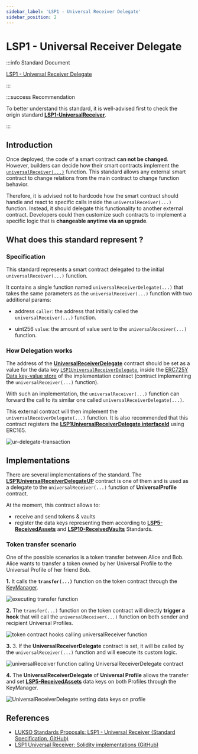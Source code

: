 ```yaml
---
sidebar_label: 'LSP1 - Universal Receiver Delegate'
sidebar_position: 2
---
```


# LSP1 - Universal Receiver Delegate

:::info Standard Document

[LSP1 - Universal Receiver Delegate](https://github.com/lukso-network/LIPs/blob/main/LSPs/LSP-1-UniversalReceiver.md#specification-of-the-universalreceiverdelegate)

:::

:::success Recommendation

To better understand this standard, it is well-advised first to check the origin standard **[LSP1-UniversalReceiver](../generic-standards/lsp1-universal-receiver.md)**.

:::

## Introduction

Once deployed, the code of a smart contract **can not be changed**. However, builders can decide how their smart contracts implement the [`universalReceiver(...)`](../smart-contracts/lsp0-erc725-account.md#universalreceiver) function. This standard allows any external smart contract to change relations from the main contract to change function behavior.

Therefore, it is advised not to hardcode how the smart contract should handle and react to specific calls inside the `universalReceiver(...)` function. Instead, it should delegate this functionality to another external contract. Developers could then customize such contracts to implement a specific logic that is **changeable anytime via an upgrade**.

## What does this standard represent ?

### Specification

This standard represents a smart contract delegated to the initial `universalReceiver(...)` function.

It contains a single function named `universalReceiverDelegate(...)` that takes the same parameters as the `universalReceiver(...)` function with two additional params:

- address `caller`: the address that initially called the `universalReceiver(...)` function.

- uint256 `value`: the amount of value sent to the `universalReceiver(...)` function.

### How Delegation works

The address of the **[UniversalReceiverDelegate](../smart-contracts/lsp1-universal-receiver-delegate-up.md)** contract should be set as a value for the data key [`LSP1UniversalReceiverDelegate`](https://github.com/lukso-network/LIPs/blob/main/LSPs/LSP-0-ERC725Account.md#lsp1universalreceiverdelegate), inside the [ERC725Y Data key-value store](https://github.com/ERC725Alliance/erc725/blob/main/docs/ERC-725.md#erc725y) of the implementation contract (contract implementing the `universalReceiver(...)` function).

With such an implementation, the `universalReceiver(...)` function can forward the call to its similar one called `universalReceiverDelegate(...)`.

This external contract will then implement the `universalReceiverDelegate(...)` function. It is also recommended that this contract registers the **[LSP1UniversalReceiverDelegate interfaceId](../smart-contracts/interface-ids.md)** using ERC165.

![ur-delegate-transaction](/img/standards/lsp1delegate/ur-delegate-transaction.jpeg)

## Implementations

There are several implementations of the standard. The **[LSP1UniversalReceiverDelegateUP](../smart-contracts/lsp1-universal-receiver-delegate-up.md)** contract is one of them and is used as a delegate to the `universalReceiver(...)` function of **UniversalProfile** contract.

At the moment, this contract allows to:

- receive and send tokens & vaults
- register the data keys representing them according to **[LSP5-ReceivedAssets](https://github.com/lukso-network/LIPs/blob/main/LSPs/LSP-5-ReceivedAssets.md)** and **[LSP10-ReceivedVaults](https://github.com/lukso-network/LIPs/blob/main/LSPs/LSP-10-ReceivedVaults.md)** Standards.

### Token transfer scenario

One of the possible scenarios is a token transfer between Alice and Bob. Alice wants to transfer a token owned by her Universal Profile to the Universal Profile of her friend Bob.

**1.** It calls the **`transfer(...)`** function on the token contract through the [KeyManager](../smart-contracts/lsp6-key-manager.md).

![executing transfer function](/img/standards/lsp1delegate/token-transfer-1.jpg)

**2.** The `transfer(...)` function on the token contract will directly **trigger a hook** that will call the `universalReceiver(...)` function on both sender and recipient Universal Profiles.

![token contract hooks calling universalReceiver function](/img/standards/lsp1delegate/token-transfer-2.jpg)

**3.** 3. If the **UniversalReceiverDelegate** contract is set, it will be called by the `universalReceiver(...)` function and will execute its custom logic.

![universalReceiver function calling UniversalReceiverDelegate contract](/img/standards/lsp1delegate/token-transfer-3.jpg)

**4.** The **UniversalReceiverDelegate** of **Universal Profile** allows the transfer and set **[LSP5-ReceivedAssets](https://github.com/lukso-network/LIPs/blob/main/LSPs/LSP-5-ReceivedAssets.md)** data keys on both Profiles through the KeyManager.

![UniversalReceiverDelegate setting data keys on profile](/img/standards/lsp1delegate/token-transfer-4.jpg)

## References

- [LUKSO Standards Proposals: LSP1 - Universal Receiver (Standard Specification, GitHub)](https://github.com/lukso-network/LIPs/blob/main/LSPs/LSP-1-UniversalReceiver.md)
- [LSP1 Universal Receiver: Solidity implementations (GitHub)](https://github.com/lukso-network/lsp-universalprofile-smart-contracts/tree/develop/contracts/LSP1UniversalReceiver)
